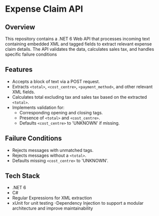 # Expense Claim API

## Overview
This repository contains a .NET 6 Web API that processes incoming text containing embedded XML and tagged fields to extract relevant expense claim details. The API validates the data, calculates sales tax, and handles specific failure conditions

## Features
- Accepts a block of text via a POST request.
- Extracts `<total>`, `<cost_centre>`, `<payment_method>`, and other relevant XML fields.
- Calculates total excluding tax and sales tax based on the extracted `<total>`.
- Implements validation for:
  - Corresponding opening and closing tags.
  - Presence of `<total>` and `<cost_centre>`.
  - Defaults `<cost_centre>` to 'UNKNOWN' if missing.

## Failure Conditions
- Rejects messages with unmatched tags.
- Rejects messages without a `<total>`.
- Defaults missing `<cost_centre>` to 'UNKNOWN'.

## Tech Stack
- .NET 6
- C#
- Regular Expressions for XML extraction
- xUnit for unit testing
-Dependency Injection to support a modular architecture and improve maintainability


 
